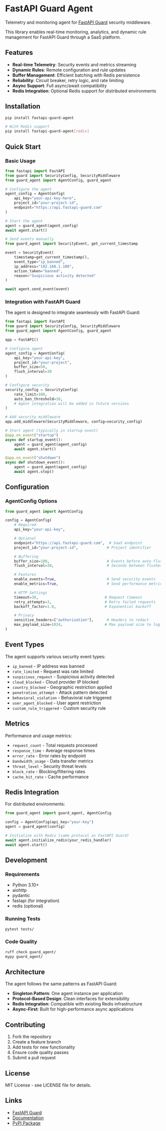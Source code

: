 # FastAPI Guard Agent

Telemetry and monitoring agent for [FastAPI Guard](https://github.com/rennf93/fastapi-guard) security middleware.

This library enables real-time monitoring, analytics, and dynamic rule management for FastAPI Guard through a SaaS platform.

## Features

- **Real-time Telemetry**: Security events and metrics streaming
- **Dynamic Rules**: Remote configuration and rule updates
- **Buffer Management**: Efficient batching with Redis persistence
- **Reliability**: Circuit breaker, retry logic, and rate limiting
- **Async Support**: Full async/await compatibility
- **Redis Integration**: Optional Redis support for distributed environments

## Installation

```bash
pip install fastapi-guard-agent

# With Redis support
pip install fastapi-guard-agent[redis]
```

## Quick Start

### Basic Usage

```python
from fastapi import FastAPI
from guard import SecurityConfig, SecurityMiddleware
from guard_agent import AgentConfig, guard_agent

# Configure the agent
agent_config = AgentConfig(
    api_key="your-api-key-here",
    project_id="your-project-id",
    endpoint="https://api.fastapi-guard.com"
)

# Start the agent
agent = guard_agent(agent_config)
await agent.start()

# Send events manually
from guard_agent import SecurityEvent, get_current_timestamp

event = SecurityEvent(
    timestamp=get_current_timestamp(),
    event_type="ip_banned",
    ip_address="192.168.1.100",
    action_taken="banned",
    reason="Suspicious activity detected"
)

await agent.send_event(event)
```

### Integration with FastAPI Guard

The agent is designed to integrate seamlessly with FastAPI Guard:

```python
from fastapi import FastAPI
from guard import SecurityConfig, SecurityMiddleware
from guard_agent import AgentConfig, guard_agent

app = FastAPI()

# Configure agent
agent_config = AgentConfig(
    api_key="your-api-key",
    project_id="your-project",
    buffer_size=50,
    flush_interval=30
)

# Configure security
security_config = SecurityConfig(
    rate_limit=100,
    auto_ban_threshold=10,
    # Agent integration will be added in future versions
)

# Add security middleware
app.add_middleware(SecurityMiddleware, config=security_config)

# Start agent (typically in startup event)
@app.on_event("startup")
async def startup_event():
    agent = guard_agent(agent_config)
    await agent.start()

@app.on_event("shutdown")
async def shutdown_event():
    agent = guard_agent(agent_config)
    await agent.stop()
```

## Configuration

### AgentConfig Options

```python
from guard_agent import AgentConfig

config = AgentConfig(
    # Required
    api_key="your-api-key",

    # Optional
    endpoint="https://api.fastapi-guard.com",  # SaaS endpoint
    project_id="your-project-id",             # Project identifier

    # Buffering
    buffer_size=100,                          # Events before auto-flush
    flush_interval=30,                        # Seconds between flushes

    # Features
    enable_events=True,                       # Send security events
    enable_metrics=True,                      # Send performance metrics

    # HTTP Settings
    timeout=30,                              # Request timeout
    retry_attempts=3,                        # Retry failed requests
    backoff_factor=1.0,                      # Exponential backoff

    # Privacy
    sensitive_headers=["authorization"],      # Headers to redact
    max_payload_size=1024,                   # Max payload size to log
)
```

## Event Types

The agent supports various security event types:

- `ip_banned` - IP address was banned
- `rate_limited` - Request was rate limited
- `suspicious_request` - Suspicious activity detected
- `cloud_blocked` - Cloud provider IP blocked
- `country_blocked` - Geographic restriction applied
- `penetration_attempt` - Attack pattern detected
- `behavioral_violation` - Behavioral rule triggered
- `user_agent_blocked` - User agent restriction
- `custom_rule_triggered` - Custom security rule

## Metrics

Performance and usage metrics:

- `request_count` - Total requests processed
- `response_time` - Average response times
- `error_rate` - Error rates by endpoint
- `bandwidth_usage` - Data transfer metrics
- `threat_level` - Security threat levels
- `block_rate` - Blocking/filtering rates
- `cache_hit_rate` - Cache performance

## Redis Integration

For distributed environments:

```python
from guard_agent import guard_agent, AgentConfig

config = AgentConfig(api_key="your-key")
agent = guard_agent(config)

# Initialize with Redis (same protocol as FastAPI Guard)
await agent.initialize_redis(your_redis_handler)
await agent.start()
```

## Development

### Requirements

- Python 3.10+
- aiohttp
- pydantic
- fastapi (for integration)
- redis (optional)

### Running Tests

```bash
pytest tests/
```

### Code Quality

```bash
ruff check guard_agent/
mypy guard_agent/
```

## Architecture

The agent follows the same patterns as FastAPI Guard:

- **Singleton Pattern**: One agent instance per application
- **Protocol-Based Design**: Clean interfaces for extensibility
- **Redis Integration**: Compatible with existing Redis infrastructure
- **Async-First**: Built for high-performance async applications

## Contributing

1. Fork the repository
2. Create a feature branch
3. Add tests for new functionality
4. Ensure code quality passes
5. Submit a pull request

## License

MIT License - see LICENSE file for details.

## Links

- [FastAPI Guard](https://github.com/rennf93/fastapi-guard)
- [Documentation](https://fastapi-guard.readthedocs.io/)
- [PyPI Package](https://pypi.org/project/fastapi-guard-agent/)
